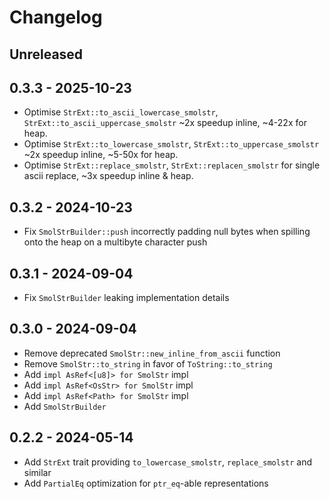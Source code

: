 # Changelog

## Unreleased

## 0.3.3 - 2025-10-23

- Optimise `StrExt::to_ascii_lowercase_smolstr`, `StrExt::to_ascii_uppercase_smolstr`
  ~2x speedup inline, ~4-22x for heap.
- Optimise `StrExt::to_lowercase_smolstr`, `StrExt::to_uppercase_smolstr` ~2x speedup inline, ~5-50x for heap.
- Optimise `StrExt::replace_smolstr`, `StrExt::replacen_smolstr` for single ascii replace,
  ~3x speedup inline & heap.

## 0.3.2 - 2024-10-23

- Fix `SmolStrBuilder::push` incorrectly padding null bytes when spilling onto the heap on a
  multibyte character push

## 0.3.1 - 2024-09-04

- Fix `SmolStrBuilder` leaking implementation details

## 0.3.0 - 2024-09-04

- Remove deprecated `SmolStr::new_inline_from_ascii` function
- Remove `SmolStr::to_string` in favor of `ToString::to_string`
- Add `impl AsRef<[u8]> for SmolStr` impl
- Add `impl AsRef<OsStr> for SmolStr` impl
- Add `impl AsRef<Path> for SmolStr` impl
- Add `SmolStrBuilder`

## 0.2.2 - 2024-05-14

- Add `StrExt` trait providing `to_lowercase_smolstr`, `replace_smolstr` and similar
- Add `PartialEq` optimization for `ptr_eq`-able representations
